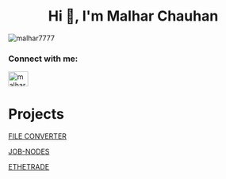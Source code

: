 <h1 align="center">Hi 👋, I'm Malhar Chauhan</h1>

<p align="left"> <img src="https://komarev.com/ghpvc/?username=malhar7777&label=Profile%20views&color=0e75b6&style=flat" alt="malhar7777" /> </p>


<h3 align="left">Connect with me:</h3>
<p align="left">
<a href="https://twitter.com/malhar_7" target="blank"><img align="center" src="https://raw.githubusercontent.com/rahuldkjain/github-profile-readme-generator/master/src/images/icons/Social/twitter.svg" alt="malhar_7" height="30" width="40" /></a>
</p>

# Projects



<a href="https://file-converter-xi.vercel.app/" target="blank"> FILE CONVERTER
 </a>


<a href="https://job-nodes.vercel.app/" target="blank"> JOB-NODES
 </a>

<a target="_blank" href="https://dulcet-gumption-c97ca7.netlify.app/" >
ETHETRADE
</a>
